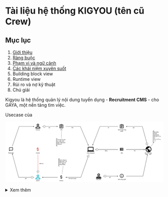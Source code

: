 # Tài liệu hệ thống KIGYOU (tên cũ Crew)


## Mục lục

1. [Giới thiệu](src/1.%20Gi%E1%BB%9Bi%20thi%E1%BB%87u.md)
2. [Ràng buộc](src/2.%20Ràng%20buộc.md)
3. [Phạm vi và ngữ cảnh](src/3.%20Phạm%20vi%20và%20ngữ%20cảnh%20hệ%20thống.md)
4. [Các khái niệm xuyên suốt](src/4.%20Các%20khái%20niệm%20xuyên%20suốt.md)
5. Building block view
6. Runtime view
7. Rủi ro và nợ kỹ thuật
8. Chú giải


Kigyou là hệ thống quản lý nội dung tuyển dụng - **Recruitment CMS** - cho GAYA, một nền tảng tìm việc.

Usecase của

![](_assets/dang_tuyen_tren_crew.svg)


<details>
	<summary>Xem thêm</summary>
	<div class="image-container">
		<img src="_assets/dang_tuyen_tren_crew_annimated.svg" alt="Dang Tuyen Tren Crew" style="width: 100%;">
	</div>
</details>
